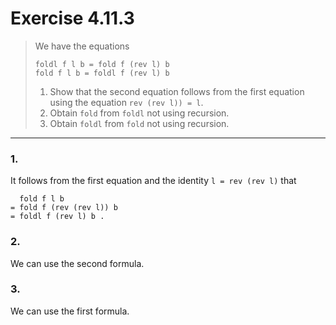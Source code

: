 # Exercise 4.11.3

> We have the equations
> ```text
> foldl f l b = fold f (rev l) b
> fold f l b = foldl f (rev l) b
> ```
> 1. Show that the second equation follows from the first equation using the equation `rev (rev l)) = l`.
> 2. Obtain `fold` from `foldl` not using recursion.
> 3. Obtain `foldl` from `fold` not using recursion.

---

### 1.

It follows from the first equation and the identity `l = rev (rev l)` that
```text
  fold f l b
= fold f (rev (rev l)) b
= foldl f (rev l) b .
```

### 2.

We can use the second formula.

### 3.

We can use the first formula.
